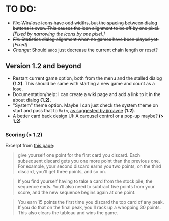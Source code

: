 # TO DO:

* ~~_Fix:_ Win/lose icons have odd widths, but the spacing between dialog buttons is even. This causes the icon alignment to be off by one pixel.~~ _[Fixed by narrowing the icons by one pixel.]_
* ~~_Fix:_ Statistics dialog alignment when no games have been played yet.~~ _[Fixed]_
* _Change:_ Should ```undo``` just decrease the current chain length or reset?

## Version 1.2 and beyond

* Restart current game option, both from the menu and the stalled dialog __(1.2)__. This should be same with starting a new game and count as a lose.
* Documentation/help: I can create a wiki page and add a link to it in the about dialog __(1.2)__.
* "System" theme option. Maybe I can just check the system theme on start and pass that to ```Main```, [as suggested by jjrpayne](https://github.com/mimoguz/tripeaks-gdx/issues/26) __(1.2)__.
* A better card back design UI: A carousel control or a pop-up maybe? __(> 1.2)__

### Scoring (> 1.2)
Excerpt from [this page](https://anytime.games/tri-peaks-solitaire-rules/):

> give yourself one point for the first card you discard. Each subsequent discard gets you one more point than the previous one. For example, your second discard earns you two points, on the third discard, you'll get three points, and so on.

> If you find yourself having to take a card from the stock pile, the sequence ends. You’ll also need to subtract five points from your score, and the new sequence begins again at one point.
 
> You earn 15 points the first time you discard the top card of any peak. If you do that on the final peak, you'll rack up a whopping 30 points. This also clears the tableau and wins the game.
